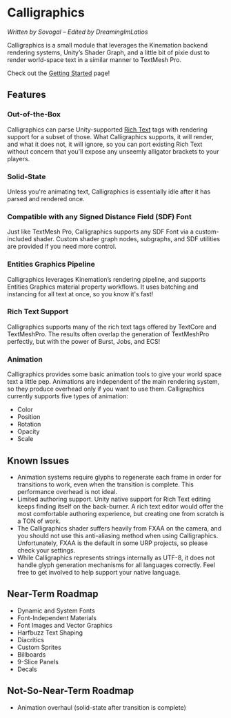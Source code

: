 # Calligraphics

*Written by Sovogal – Edited by DreamingImLatios*

Calligraphics is a small module that leverages the Kinemation backend rendering
systems, Unity’s Shader Graph, and a little bit of pixie dust to render
world-space text in a similar manner to TextMesh Pro.

Check out the [Getting Started](Getting%20Started.md) page!

## Features

### Out-of-the-Box

Calligraphics can parse Unity-supported [Rich
Text](https://docs.unity3d.com/Packages/com.unity.ugui@1.0/manual/StyledText.html)
tags with rendering support for a subset of those. What Calligraphics supports,
it will render, and what it does not, it will ignore, so you can port existing
Rich Text without concern that you'll expose any unseemly alligator brackets to
your players.

### Solid-State

Unless you're animating text, Calligraphics is essentially idle after it has
parsed and rendered once.

### Compatible with any Signed Distance Field (SDF) Font

Just like TextMesh Pro, Calligraphics supports any SDF Font via a
custom-included shader. Custom shader graph nodes, subgraphs, and SDF utilities
are provided if you need more control.

### Entities Graphics Pipeline

Calligraphics leverages Kinemation’s rendering pipeline, and supports Entities
Graphics material property workflows. It uses batching and instancing for all
text at once, so you know it's fast!

### Rich Text Support

Calligraphics supports many of the rich text tags offered by TextCore and
TextMeshPro. The results often overlap the generation of TextMeshPro perfectly,
but with the power of Burst, Jobs, and ECS!

### Animation

Calligraphics provides some basic animation tools to give your world space text
a little pep. Animations are independent of the main rendering system, so they
produce overhead only if you want to use them. Calligraphics currently supports
five types of animation:

-   Color
-   Position
-   Rotation
-   Opacity
-   Scale

## Known Issues

-   Animation systems require glyphs to regenerate each frame in order for
    transitions to work, even when the transition is complete. This performance
    overhead is not ideal.
-   Limited authoring support. Unity native support for Rich Text editing keeps
    finding itself on the back-burner. A rich text editor would offer the most
    comfortable authoring experience, but creating one from scratch is a TON of
    work.
-   The Calligraphics shader suffers heavily from FXAA on the camera, and you
    should not use this anti-aliasing method when using Calligraphics.
    Unfortunately, FXAA is the default in some URP projects, so please check
    your settings.
-   While Calligraphics represents strings internally as UTF-8, it does not
    handle glyph generation mechanisms for all languages correctly. Feel free to
    get involved to help support your native language.

## Near-Term Roadmap

-   Dynamic and System Fonts
-   Font-Independent Materials
-   Font Images and Vector Graphics
-   Harfbuzz Text Shaping
-   Diacritics
-   Custom Sprites
-   Billboards
-   9-Slice Panels
-   Decals

## Not-So-Near-Term Roadmap

-   Animation overhaul (solid-state after transition is complete)
